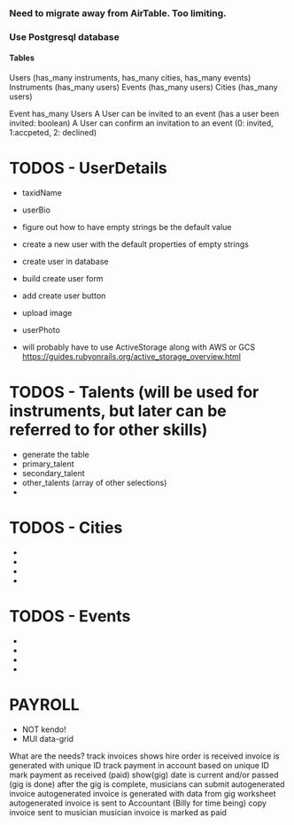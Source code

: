 ### Need to migrate away from AirTable. Too limiting.


### Use Postgresql database
#### Tables
  Users (has_many instruments, has_many cities, has_many events)
  Instruments (has_many users)
  Events (has_many users)
  Cities (has_many users)

Event has_many Users
A User can be invited to an event (has a user been invited: boolean)
A User can confirm an invitation to an event (0: invited, 1:accpeted, 2: declined)


# TODOS - UserDetails
- taxidName
- userBio
- figure out how to have empty strings be the default value

- create a new user with the default properties of empty strings
- create user in database
- build create user form
- add create user button

- upload image
- userPhoto
- will probably have to use ActiveStorage along with AWS or GCS
  https://guides.rubyonrails.org/active_storage_overview.html

# TODOS - Talents (will be used for instruments, but later can be referred to for other skills)
- generate the table
- primary_talent
- secondary_talent
- other_talents (array of other selections)
- 

# TODOS - Cities
- 
- 
- 
- 

# TODOS - Events
- 
- 
- 
- 

# PAYROLL
- NOT kendo!
- MUI data-grid

What are the needs?
  track invoices shows
    hire order is received
    invoice is generated with unique ID
    track payment in account based on unique ID
    mark payment as received (paid)
    show(gig) date is current and/or passed (gig is done)
    after the gig is complete, musicians can submit autogenerated invoice
    autogenerated invoice is generated with data from gig worksheet
    autogenerated invoice is sent to Accountant (Billy for time being)
    copy invoice sent to musician
    musician invoice is marked as paid